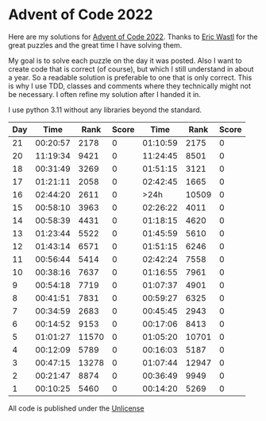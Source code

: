 # Advent of Code 2022

Here are my solutions for [Advent of Code 2022](https://adventofcode.com/2022). Thanks to [Eric Wastl](http://was.tl) for the great puzzles and the great time I have solving them.

My goal is to solve each puzzle on the day it was posted. Also I want to create code that is correct (of course), but which I still understand in about a year. So a readable solution is preferable to one that is only correct. This is why I use TDD, classes and comments where they technically might not be necessary. I often refine my solution after I handed it in.

I use python 3.11 without any libraries beyond the standard.

| Day | Time      | Rank  | Score | Time     | Rank  | Score |
| --- | --------- | ----- | ----- | -------- | ----- | ----- |
| 21  | 00:20:57  | 2178  |    0  | 01:10:59 |  2175 |     0 |
| 20  | 11:19:34  | 9421  |    0  | 11:24:45 |  8501 |     0 |
| 18  | 00:31:49  | 3269  |    0  | 01:51:15 |  3121 |     0 |
| 17  | 01:21:11  | 2058  |    0  | 02:42:45 |  1665 |     0 |
| 16  | 02:44:20  | 2611  |    0  |     >24h | 10509 |     0 |
| 15  | 00:58:10  | 3963  |    0  | 02:26:22 |  4011 |     0 |
| 14  | 00:58:39  | 4431  |    0  | 01:18:15 |  4620 |     0 |
| 13  | 01:23:44  | 5522  |    0  | 01:45:59 |  5610 |     0 |
| 12  | 01:43:14  | 6571  |    0  | 01:51:15 |  6246 |     0 |
| 11  | 00:56:44  | 5414  |    0  | 02:42:24 |  7558 |     0 |
| 10  | 00:38:16  | 7637  |    0  | 01:16:55 |  7961 |     0 |
|  9  | 00:54:18  | 7719  |    0  | 01:07:37 |  4901 |     0 |
|  8  | 00:41:51  | 7831  |    0  | 00:59:27 |  6325 |     0 |
|  7  | 00:34:59  | 2683  |    0  | 00:45:45 |  2943 |     0 |
|  6  | 00:14:52  | 9153  |    0  | 00:17:06 |  8413 |     0 |
|  5  | 01:01:27  |11570  |    0  | 01:05:20 | 10701 |     0 |
|  4  | 00:12:09  | 5789  |    0  | 00:16:03 |  5187 |     0 |
|  3  | 00:47:15  |13278  |    0  | 01:07:44 | 12947 |     0 |
|  2  | 00:21:47  | 8874  |    0  | 00:36:49 |  9949 |     0 |
|  1  | 00:10:25  | 5460  |    0  | 00:14:20 |  5269 |     0 |

All code is published under the [Unlicense](https://unlicense.org/)